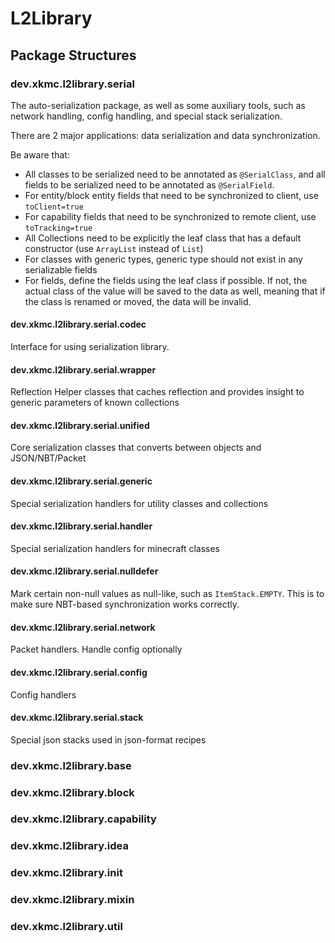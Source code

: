 # L2Library

## Package Structures

### dev.xkmc.l2library.serial
The auto-serialization package, 
as well as some auxiliary tools, 
such as network handling, config handling, 
and special stack serialization.

There are 2 major applications: data serialization and data synchronization.

Be aware that:
- All classes to be serialized need to be annotated as `@SerialClass`,
and all fields to be serialized need to be annotated as `@SerialField`.
- For entity/block entity fields that need to be synchronized to client, use `toClient=true`
- For capability fields that need to be synchronized to remote client, use `toTracking=true`
- All Collections need to be explicitly the leaf class that has a default constructor
(use `ArrayList` instead of `List`)
- For classes with generic types, generic type should not exist in any serializable fields
- For fields, define the fields using the leaf class if possible. If not, the actual class of the value will be
saved to the data as well, meaning that if the class is renamed or moved, the data will be invalid.

#### dev.xkmc.l2library.serial.codec
Interface for using serialization library.

#### dev.xkmc.l2library.serial.wrapper
Reflection Helper classes that caches reflection and
provides insight to generic parameters of known collections

#### dev.xkmc.l2library.serial.unified
Core serialization classes that converts between objects and JSON/NBT/Packet

#### dev.xkmc.l2library.serial.generic
Special serialization handlers for utility classes and collections

#### dev.xkmc.l2library.serial.handler
Special serialization handlers for minecraft classes

#### dev.xkmc.l2library.serial.nulldefer
Mark certain non-null values as null-like, such as `ItemStack.EMPTY`.
This is to make sure NBT-based synchronization works correctly.

#### dev.xkmc.l2library.serial.network
Packet handlers. Handle config optionally

#### dev.xkmc.l2library.serial.config
Config handlers

#### dev.xkmc.l2library.serial.stack
Special json stacks used in json-format recipes

### dev.xkmc.l2library.base
### dev.xkmc.l2library.block
### dev.xkmc.l2library.capability
### dev.xkmc.l2library.idea
### dev.xkmc.l2library.init
### dev.xkmc.l2library.mixin
### dev.xkmc.l2library.util